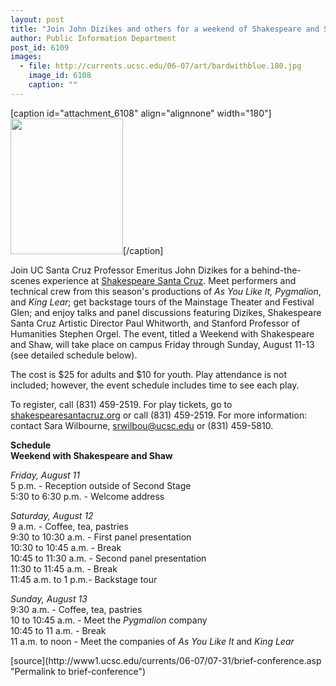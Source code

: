 ```yaml
---
layout: post
title: "Join John Dizikes and others for a weekend of Shakespeare and Shaw"
author: Public Information Department
post_id: 6109
images:
  - file: http://currents.ucsc.edu/06-07/art/bardwithblue.180.jpg
    image_id: 6108
    caption: ""
---
```


[caption id="attachment_6108" align="alignnone" width="180"]<a href="http://localhost/mysite/wp-content/uploads/2006/07/bardwithblue.180.jpg"><img class="size-full wp-image-6108" src="http://localhost/mysite/wp-content/uploads/2006/07/bardwithblue.180.jpg" alt="" width="180" height="217" /></a>[/caption]
<a name="content" id="content"></a>
<p>
  Join UC Santa Cruz Professor Emeritus John Dizikes for a behind-the-scenes experience at <a href="http://www.shakespearesantacruz.org/">Shakespeare Santa Cruz</a>. Meet performers and technical crew from this season's productions of <i>As You Like It,</i> <i>Pygmalion</i>, and <i>King Lear</i>; get backstage tours of the Mainstage Theater and Festival Glen; and enjoy talks and panel discussions featuring Dizikes, Shakespeare Santa Cruz Artistic Director Paul Whitworth, and Stanford Professor of Humanities Stephen Orgel. The event, titled a Weekend with Shakespeare and Shaw, will take place on campus Friday through Sunday, August 11-13 (see detailed schedule below).
</p>
<p>
  The cost is $25 for adults and $10 for youth. Play attendance is not included; however, the event schedule includes time to see each play.<br>
</p>
<p>
  To register, call (831) 459-2519. For play tickets, go to <a href="http://shakespearesantacruz.org">shakespearesantacruz.org</a> or call (831) 459-2519. For more information: contact Sara Wilbourne, <a href="mailto:srwilbou@ucsc.edu">srwilbou@ucsc.edu</a> or (831) 459-5810.<br>
</p>
<p>
  <b>Schedule</b><b><br>
  Weekend with Shakespeare and Shaw</b><br>
</p>
<p>
  <i>Friday, August 11</i><br>
  5 p.m. - Reception outside of Second Stage<br>
  5:30 to 6:30 p.m. - Welcome address<br>
</p>
<p>
  <i>Saturday, August 12</i><br>
  9 a.m. - Coffee, tea, pastries<br>
  9:30 to 10:30 a.m. - First panel presentation<br>
  10:30 to 10:45 a.m. - Break<br>
  10:45 to 11:30 a.m. - Second panel presentation<br>
  11:30 to 11:45 a.m. - Break<br>
  11:45 a.m. to 1 p.m.- Backstage tour<br>
</p>
<p>
  <i>Sunday, August 13</i><br>
  9:30 a.m. - Coffee, tea, pastries<br>
  10 to 10:45 a.m. - Meet the <i>Pygmalion</i> company<br>
  10:45 to 11 a.m. - Break<br>
  11 a.m. to noon - Meet the companies of <i>As You Like It</i> and <i>King Lear</i>
</p>
[source](http://www1.ucsc.edu/currents/06-07/07-31/brief-conference.asp "Permalink to brief-conference")
